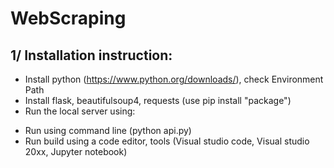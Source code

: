 # WebScraping
## 1/ Installation instruction:
- Install python (https://www.python.org/downloads/), check Environment Path
- Install flask, beautifulsoup4, requests (use pip install "package")
- Run the local server using:
+ Run using command line (python api.py)
+ Run build using a code editor, tools (Visual studio code, Visual studio 20xx, Jupyter notebook)
